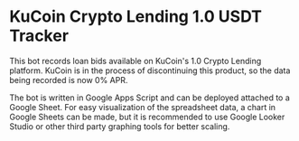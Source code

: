 # KuCoin Crypto Lending 1.0 USDT Tracker
This bot records loan bids available on KuCoin's 1.0 Crypto Lending platform. KuCoin is in the process of discontinuing this product, so the data being recorded is now 0% APR. 

The bot is written in Google Apps Script and can be deployed attached to a Google Sheet. For easy visualization of the spreadsheet data, a chart in Google Sheets can be made, but it is recommended to use Google Looker Studio or other third party graphing tools for better scaling.
